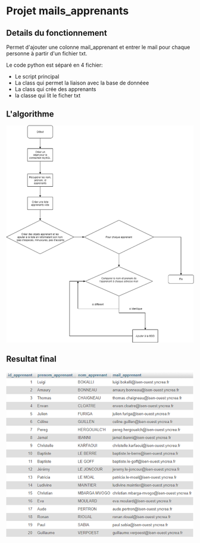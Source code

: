 # Projet mails_apprenants

## Details du fonctionnement

Permet d'ajouter une colonne mail_apprenant et entrer le mail pour chaque personne à partir d'un fichier txt.

Le code python est séparé en 4 fichier:
- Le script principal
- La class qui permet la liaison avec la base de donnéee
- La class qui crée des apprenants
- la classe qui lit le ficher txt

## L'algorithme

![diagramme](diagramme.png)

## Resultat final

![mails](mails.PNG)
